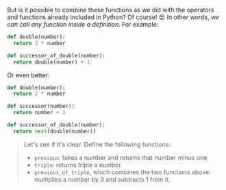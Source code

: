 But is it possible to combine these functions as we did with the operators and functions already included in Python? Of course! :heart_eyes: In other words, _we can call any function inside a definition_. For example:

```python
def double(number):
  return 2 * number

def successor_of_double(number):
  return double(number) + 1
```

Or even better:

```python
def double(number):
  return 2 * number

def successor(number):
  return number + 1

def successor_of_double(number):
  return next(double(number))
```

> Let's see if it's clear. Define the following functions:
>
> * `previous`: takes a number and returns that number minus one.
> * `triple`: returns triple a number.
> * `previous_of_triple`, which combines the two functions above: multiplies a number by 3 and subtracts 1 from it.
>